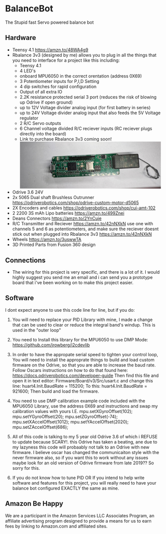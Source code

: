 # BalanceBot
The Stupid fast Servo powered balance bot

## Hardware
 - Teensy 4.1 https://amzn.to/48WA4g9
 - Rbalance 3v3 (designed by me) allows you to plug in all the things that you need to interface for a project like this including:
   - Teensy 4.1
   - 4 LED's
   - onboard MPU6050 in the correct orentation (address 0X69)
   - 3 Potentiometer inputs for P,I,D Setting
   - 4 dip switches for rapid configuration
   - Output of all extra IO
   - 2.2K resistance protected serial 3 port (reduces the risk of blowing up Odrive if open ground)
   -  up to 12V Voltage divider analog input (for first battery in series)
   -  up to 24V Voltage divider analog input that also feeds the 5V Voltage regulator
   - 2 R/C Servo outputs
   - 6 Channel voltage divided R/C reciever inputs (RC reciever plugs directly into the board)
   - Link to purchase Rbalance 3v3 coming soon!
  ![alt text](IMG_2786.jpg)
 - Odrive 3.6 24V
 - 2x 5065 Dual shaft Brushless Outrunner https://odriverobotics.com/shop/odrive-custom-motor-d5065
 - 2X Encoders and cables https://odriverobotics.com/shop/cui-amt-102
 - 2 2200 3S mAh Lipo batteries https://amzn.to/499Znei
 - Deans Connectors https://amzn.to/2YnCuje
 - R/C Transmitter and Reciever https://amzn.to/42nNXkN use one with channels 5 and 6 as potentiometers, and make sure the reciever doesnt stick out when plugged into Rbalance 3v3 https://amzn.to/42nNXkN
 - Wheels https://amzn.to/3uswwTA
 - 3D Printed Parts from Fusion 360 design
## Connections
 - The wiring for this project is very specific, and there is a lot of it. I would highly suggest you send me an email and i can send you a prototype board that i've been working on to make this project easier.

   



## Software

I dont expect anyone to use this code line for line, but if you do:

1. You will need to replace your PID Library with mine, I made a change that can be used to clear or reduce the integral band's windup. This is used in the "outer loop"

2. You need to Install this library for the MPU6050 to use DMP Mode: https://github.com/jrowberg/i2cdevlib


3. In order to have the appropate serial speed to tighten your control loop, You will need to install the approprate things to build and load custom firmware on the Odrive, so that you are able to increase the baud rate. Follow Oscars instructions on how to do that found here:
https://docs.odriverobotics.com/developer-guide Then find this file and open it in text editor: Firmware/Board/v3/Src/usart.c and change this line:
huart4.Init.BaudRate = 115200;
To this:
huart4.Init.BaudRate = 921600;
Then build and load the firmware. 


4. You need to use DMP calibration example code included with the MPU6050 Library, use the address 0X69 and instructions and swap my calibration values with yours
  I.E.
  mpu.setXGyroOffset(102);
  mpu.setYGyroOffset(20);
  mpu.setZGyroOffset(-74);
  mpu.setXAccelOffset(1012); 
  mpu.setYAccelOffset(2020);
  mpu.setZAccelOffset(686);

5. All of this code is talking to my 5 year old Odrive 3.6 of which i REFUSE to update because SCARY!. this Odrive has taken a beating, ane due to my lazyness this code will probaably not talk to an Odrive with new firmware. I believe oscar has changed the communicaiton style with the never firmware also, so if you want this to work without any issues maybe look for an old version of Odrive firmware from late 2019??  So sorry for this.
  
7. If you do not know how to tune PID OR If you intend to help write software and features for this project, you will really need to have your balance bot configured EXACTLY the same as mine.




## Amazon Be Happy
We are a participant in the Amazon Services LLC Associates Program, an affiliate advertising program designed to provide a means for us to earn fees by linking to Amazon.com and affiliated sites.
